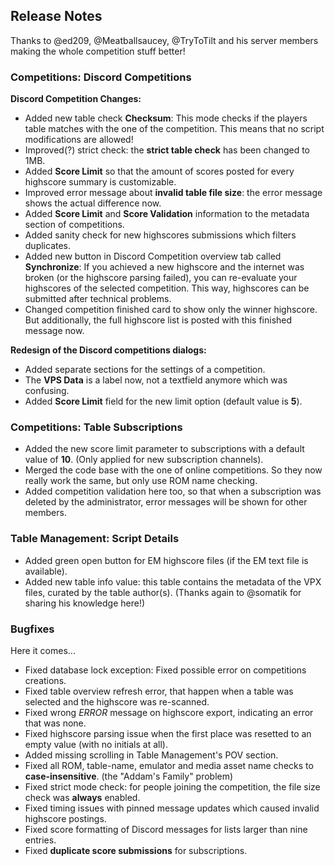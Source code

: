 ## Release Notes

Thanks to @ed209, @Meatballsaucey, @TryToTilt and his server members making the whole competition stuff better!

### Competitions: Discord Competitions

**Discord Competition Changes:**

 - Added new table check **Checksum**: This mode checks if the players table matches with the one of the competition. This means that no script modifications are allowed!
 - Improved(?) strict check: the **strict table check** has been changed to 1MB.
 - Added **Score Limit** so that the amount of scores posted for every highscore summary is customizable.
 - Improved error message about **invalid table file size**: the error message shows the actual difference now.
 - Added **Score Limit** and **Score Validation** information to the metadata section of competitions.
 - Added sanity check for new highscores submissions which filters duplicates.
 - Added new button in Discord Competition overview tab called **Synchronize**: If you achieved a new highscore and the internet was broken (or the highscore parsing failed), you can re-evaluate your highscores of the selected competition. This way, highscores can be submitted after technical problems. 
 - Changed competition finished card to show only the winner highscore. But additionally, the full highscore list is posted with this finished message now.

**Redesign of the Discord competitions dialogs:**

 - Added separate sections for the settings of a competition.
 - The **VPS Data** is a label now, not a textfield anymore which was confusing.
 - Added **Score Limit** field for the new limit option (default value is **5**).

### Competitions: Table Subscriptions

- Added the new score limit parameter to subscriptions with a default value of **10**. (Only applied for new subscription channels).
- Merged the code base with the one of online competitions. So they now really work the same, but only use ROM name checking.
- Added competition validation here too, so that when a subscription was deleted by the administrator, error messages will be shown for other members.

### Table Management: Script Details

- Added green open button for EM highscore files (if the EM text file is available).
- Added new table info value: this table contains the metadata of the VPX files, curated by the table author(s).  (Thanks again to @somatik for sharing his knowledge here!)

### Bugfixes

Here it comes...

- Fixed database lock exception: Fixed possible error on competitions creations.
- Fixed table overview refresh error, that happen when a table was selected and the highscore was re-scanned.
- Fixed wrong _ERROR_ message on highscore export, indicating an error that was none.
- Fixed highscore parsing issue when the first place was resetted to an empty value (with no initials at all).
- Added missing scrolling in Table Management's POV section.
- Fixed all ROM, table-name, emulator and media asset name checks to **case-insensitive**. (the "Addam's Family" problem)
- Fixed strict mode check: for people joining the competition, the file size check was **always** enabled.
- Fixed timing issues with pinned message updates which caused invalid highscore postings.
- Fixed score formatting of Discord messages for lists larger than nine entries.
- Fixed **duplicate score submissions** for subscriptions.
